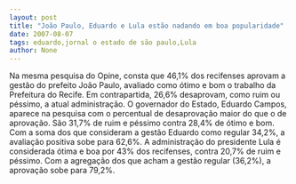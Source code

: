 ```yaml
---
layout: post
title: "João Paulo, Eduardo e Lula estão nadando em boa popularidade"
date: 2007-08-07
tags: eduardo,jornal o estado de são paulo,Lula
author: None
---
```

Na mesma pesquisa do Opine, consta que 46,1% dos recifenses aprovam a gest&atilde;o do prefeito Jo&atilde;o Paulo, avaliado como &oacute;timo e bom o trabalho da Prefeitura do Recife. Em contrapartida, 26,6% desaprovam, como ruim ou p&eacute;ssimo, a atual administra&ccedil;&atilde;o.
O governador do Estado, Eduardo Campos, aparece na pesquisa com o percentual de desaprova&ccedil;&atilde;o maior do que o de aprova&ccedil;&atilde;o. S&atilde;o 31,7% de ruim e p&eacute;ssimo contra 28,4% de &oacute;timo e bom. Com a soma dos que consideram a gest&atilde;o Eduardo como regular 34,2%, a avalia&ccedil;&atilde;o positiva sobe para 62,6%.
A administra&ccedil;&atilde;o do presidente Lula &eacute; considerada &oacute;tima e boa por 43% dos recifenses, contra 20,7% de ruim e p&eacute;ssimo. Com a agrega&ccedil;&atilde;o dos que acham a gest&atilde;o regular (36,2%), a aprova&ccedil;&atilde;o sobe para 79,2%.
&nbsp; 